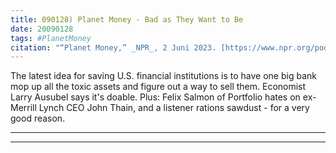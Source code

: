 ```yaml
---
title: 090128) Planet Money - Bad as They Want to Be
date: 20090128
tags: #PlanetMoney
citation: "“Planet Money,” _NPR_, 2 Juni 2023. [https://www.npr.org/podcasts/510289/planet-money](https://www.npr.org/podcasts/510289/planet-money) (diakses 4 Juni 2023)."
---
```


The latest idea for saving U.S. financial institutions is to have one big bank mop up all the toxic assets and figure out a way to sell them. Economist Larry Ausubel says it's doable. Plus: Felix Salmon of Portfolio hates on ex-Merrill Lynch CEO John Thain, and a listener rations sawdust - for a very good reason.

----



----
